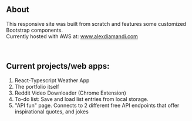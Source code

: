 ## About 
This responsive site was built from scratch and features some customized Bootstrap components. \
Currently hosted with AWS at: www.alexdiamandi.com

<br>

## Current projects/web apps:

1. React-Typescript Weather App
2. The portfolio itself
3. Reddit Video Downloader (Chrome Extension)
4. To-do list: Save and load list entries from local storage.
5. "API fun" page. Connects to 2 different free API endpoints that offer inspirational quotes, and jokes
